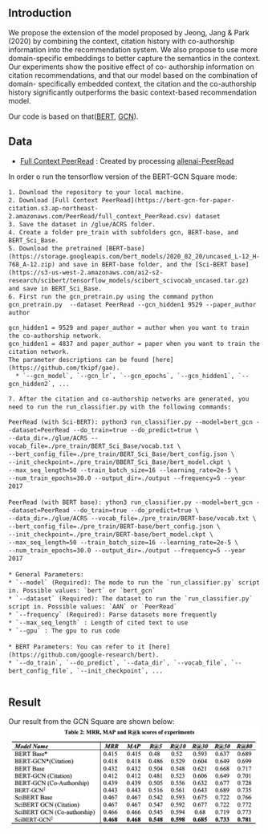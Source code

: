 ## Introduction

We propose the extension of the model proposed by Jeong, Jang & Park (2020) by combining the context, citation history with co-authorship information into the recommendation system. We also propose to use more domain-specific embeddings to better capture the semantics in the context. Our experiments show the positive effect of co- authorship information on citation recommendations, and that our model based on the combination of domain- specifically embedded context, the citation and the co-authorship history significantly outperforms the basic context-based recommendation model.

Our code is based on that([BERT](https://github.com/google-research/bert), [GCN](https://github.com/tkipf/gae/)).

## Data
- [Full Context PeerRead](https://bert-gcn-for-paper-citation.s3.ap-northeast-2.amazonaws.com/PeerRead/full_context_PeerRead.csv) : Created by processing [allenai-PeerRead](https://github.com/allenai/PeerRead)

In order o run the tensorflow version of the BERT-GCN Square mode:

```
1. Download the repository to your local machine.
2. Download [Full Context PeerRead](https://bert-gcn-for-paper-citation.s3.ap-northeast-2.amazonaws.com/PeerRead/full_context_PeerRead.csv) dataset
3. Save the dataset in /glue/ACRS folder.
4. Create a folder pre_train with subfolders gcn, BERT-base, and BERT_Sci_Base.
5. Download the pretrained [BERT-base](https://storage.googleapis.com/bert_models/2020_02_20/uncased_L-12_H-768_A-12.zip) and save in BERT-base folder, and the [Sci-BERT base](https://s3-us-west-2.amazonaws.com/ai2-s2-research/scibert/tensorflow_models/scibert_scivocab_uncased.tar.gz) and save in BERT_Sci_Base.
6. First run the gcn_pretrain.py using the command python gcn_pretrain.py  --dataset PeerRead --gcn_hidden1 9529 --paper_author author
  ```
    gcn_hidden1 = 9529 and paper_author = author when you want to train the co-authorship network.
    gcn_hidden1 = 4837 and paper_author = paper when you want to train the citation network.
    The parameter descriptions can be found [here](https://github.com/tkipf/gae).
      * `--gcn_model`, `--gcn_lr`, `--gcn_epochs`, `--gcn_hidden1`, `--gcn_hidden2`, ... 
  ```
7. After the citation and co-authorship networks are generated, you need to run the run_classifier.py with the following commands:
  ```
    PeerRead (with Sci-BERT): python3 run_classifier.py --model=bert_gcn --dataset=PeerRead --do_train=true --do_predict=true \
    --data_dir=./glue/ACRS --vocab_file=./pre_train/BERT_Sci_Base/vocab.txt \
    --bert_config_file=./pre_train/BERT_Sci_Base/bert_config.json \
    --init_checkpoint=./pre_train/BBERT_Sci_Base/bert_model.ckpt \
    --max_seq_length=50 --train_batch_size=16 --learning_rate=2e-5 \
    --num_train_epochs=30.0 --output_dir=./output --frequency=5 --year 2017
    
    PeerRead (with BERT base): ython3 run_classifier.py --model=bert_gcn --dataset=PeerRead --do_train=true --do_predict=true \
    --data_dir=./glue/ACRS --vocab_file=./pre_train/BERT-base/vocab.txt \
    --bert_config_file=./pre_train/BERT-base/bert_config.json \
    --init_checkpoint=./pre_train/BERT-base/bert_model.ckpt \
    --max_seq_length=50 --train_batch_size=16 --learning_rate=2e-5 \
    --num_train_epochs=30.0 --output_dir=./output --frequency=5 --year 2017
    
    * General Parameters:
    * `--model` (Required): The mode to run the `run_classifier.py` script in. Possible values: `bert` or `bert_gcn`
    * `--dataset` (Required): The dataset to run the `run_classifier.py` script in. Possible values: `AAN` or `PeerRead`
    * `--frequency` (Required): Parse datasets more frequently
    * `--max_seq_length` : Length of cited text to use 
    * `--gpu` : The gpu to run code

    * BERT Parameters: You can refer to it [here](https://github.com/google-research/bert).
    * `--do_train`, `--do_predict`, `--data_dir`, `--vocab_file`, `--bert_config_file`, `--init_checkpoint`, ...
  ```
```
## Result
Our result from the GCN Square are shown below:
![Alt text](./images/result.png?raw=true "Result")
